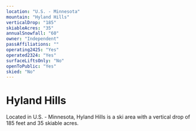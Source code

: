 ```yaml
---
location: "U.S. - Minnesota"
mountain: "Hyland Hills"
verticalDrop: "185"
skiableAcres: "35"
annualSnowfall: "60"
owner: "Independent"
passAffiliations: ""
operating2425: "Yes"
operated2324: "Yes"
surfaceLiftsOnly: "No"
openToPublic: "Yes"
skied: "No"
---
```


# Hyland Hills

Located in U.S. - Minnesota, Hyland Hills is a ski area with a vertical drop of 185 feet and 35 skiable acres.